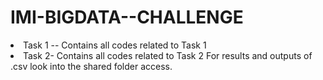 # IMI-BIGDATA--CHALLENGE

<li>Task 1 -- Contains all codes related to Task 1 
<li>Task 2- Contains all codes related to Task 2 
For results and outputs of .csv look into the shared folder access. 
